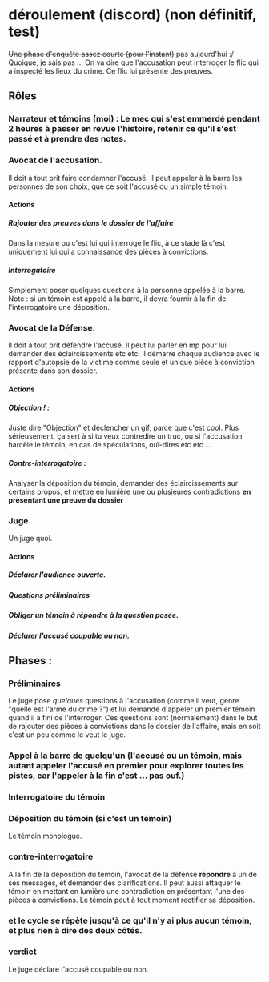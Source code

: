 # déroulement (discord) (non définitif, test)
~~Une phase d'enquête assez courte (pour l'instant)~~ pas aujourd'hui :/
Quoique, je sais pas ...
On va dire que l'accusation peut interroger le flic qui a inspecté les lieux du crime.
Ce flic lui présente des preuves.

## Rôles
### Narrateur et témoins (moi) : Le mec qui s'est emmerdé pendant 2 heures à passer en revue l'histoire, retenir ce qu'il s'est passé et à prendre des notes.
### Avocat de l'accusation.

Il doit à tout prit faire condamner l'accusé. Il peut appeler à la barre les personnes de son choix, que ce soit l'accusé ou un simple témoin.

#### Actions
##### Rajouter des preuves dans le dossier de l'affaire
Dans la mesure ou c'est lui qui interroge le flic, à ce stade là c'est uniquement lui qui a connaissance des pièces à convictions.

##### Interrogatoire
Simplement poser quelques questions à la personne appelée à la barre.
Note : si un témoin est appelé à la barre, il devra fournir à la fin de l'interrogatoire une déposition.

### Avocat de la Défense.
Il doit à tout prit défendre l'accusé. Il peut lui parler en mp pour lui demander des éclaircissements etc etc.
Il démarre chaque audience avec le rapport d'autopsie de la victime comme seule et unique pièce à conviction présente dans son dossier.

#### Actions
##### Objection ! : 
Juste dire "Objection" et déclencher un gif, parce que c'est cool.
Plus sérieusement, ça sert à si tu veux contredire un truc, ou si l'accusation harcèle le témoin, en cas de spéculations, ouï-dires etc etc ...

##### Contre-interrogatoire :
Analyser la déposition du témoin, demander des éclaircissements sur certains propos, et mettre en lumière une ou plusieures contradictions **en présentant une preuve du dossier**

### Juge

Un juge quoi.

#### Actions
##### Déclarer l'audience ouverte.
##### Questions préliminaires
##### Obliger un témoin à répondre à la question posée.
##### Déclarer l'accusé coupable ou non.

## Phases :
### Préliminaires
Le juge pose *quelques* questions à l'accusation (comme il veut, genre "quelle est l'arme du crime ?") et lui demande d'appeler un premier témoin quand il a fini de l'interroger.
Ces questions sont (normalement) dans le but de rajouter des pièces à convictions dans le dossier de l'affaire, mais en soit c'est un peu comme le veut le juge.

### Appel à la barre de quelqu'un (l'accusé ou un témoin, mais autant appeler l'accusé en premier pour explorer toutes les pistes, car l'appeler à la fin c'est ... pas ouf.)

### Interrogatoire du témoin

### Déposition du témoin (si c'est un témoin)
Le témoin monologue.

### contre-interrogatoire
A la fin de la déposition du témoin, l'avocat de la défense **répondre** à un de ses messages, et demander des clarifications.
Il peut aussi attaquer le témoin en mettant en lumière une contradiction en présentant l'une des pièces à convictions.
Le témoin peut à tout moment rectifier sa déposition.

### et le cycle se répète jusqu'à ce qu'il n'y ai plus aucun témoin, et plus rien à dire des deux côtés.

### verdict
Le juge déclare l'accusé coupable ou non.